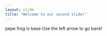 ```yaml
---
layout: slide
title: "Welcome to our second slide!"
---
```

pepe frog is base
Use the left arrow to go back!
